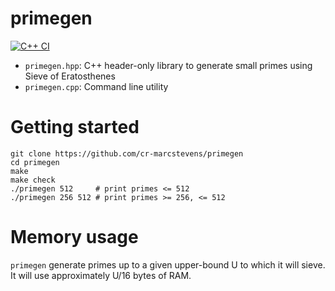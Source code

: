 # primegen

[![C++ CI](https://github.com/cr-marcstevens/primegen/actions/workflows/cpp.yml/badge.svg)](https://github.com/cr-marcstevens/primegen/actions/workflows/cpp.yml)

- `primegen.hpp`: C++ header-only library to generate small primes using Sieve of Eratosthenes
- `primegen.cpp`: Command line utility

# Getting started

```
git clone https://github.com/cr-marcstevens/primegen
cd primegen
make
make check
./primegen 512     # print primes <= 512
./primegen 256 512 # print primes >= 256, <= 512
```

# Memory usage

`primegen` generate primes up to a given upper-bound U to which it will sieve.
It will use approximately U/16 bytes of RAM.

